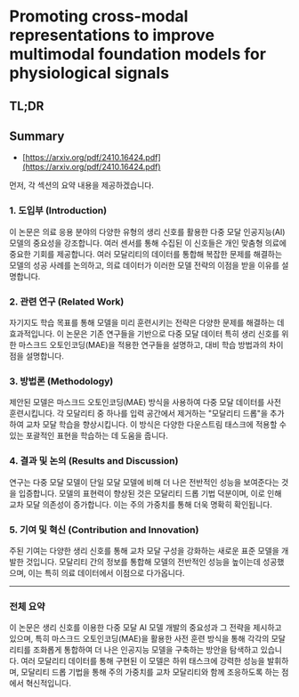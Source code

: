 # Promoting cross-modal representations to improve multimodal foundation models for physiological signals
## TL;DR
## Summary
- [https://arxiv.org/pdf/2410.16424.pdf](https://arxiv.org/pdf/2410.16424.pdf)

먼저, 각 섹션의 요약 내용을 제공하겠습니다.

### 1. 도입부 (Introduction)
이 논문은 의료 응용 분야의 다양한 유형의 생리 신호를 활용한 다중 모달 인공지능(AI) 모델의 중요성을 강조합니다. 여러 센서를 통해 수집된 이 신호들은 개인 맞춤형 의료에 중요한 기회를 제공합니다. 여러 모달리티의 데이터를 통합해 복잡한 문제를 해결하는 모델의 성공 사례를 논의하고, 의료 데이터가 이러한 모델 전략의 이점을 받을 이유를 설명합니다.

### 2. 관련 연구 (Related Work)
자기지도 학습 목표를 통해 모델을 미리 훈련시키는 전략은 다양한 문제를 해결하는 데 효과적입니다. 이 논문은 기존 연구들을 기반으로 다중 모달 데이터 특히 생리 신호를 위한 마스크드 오토인코딩(MAE)을 적용한 연구들을 설명하고, 대비 학습 방법과의 차이점을 설명합니다.

### 3. 방법론 (Methodology)
제안된 모델은 마스크드 오토인코딩(MAE) 방식을 사용하여 다중 모달 데이터를 사전 훈련시킵니다. 각 모달리티 중 하나를 입력 공간에서 제거하는 "모달리티 드롭"을 추가하여 교차 모달 학습을 향상시킵니다. 이 방식은 다양한 다운스트림 태스크에 적용할 수 있는 포괄적인 표현을 학습하는 데 도움을 줍니다.

### 4. 결과 및 논의 (Results and Discussion)
연구는 다중 모달 모델이 단일 모달 모델에 비해 더 나은 전반적인 성능을 보여준다는 것을 입증합니다. 모델의 표현력이 향상된 것은 모달리티 드롭 기법 덕분이며, 이로 인해 교차 모달 의존성이 증가합니다. 이는 주의 가중치를 통해 더욱 명확히 확인됩니다.

### 5. 기여 및 혁신 (Contribution and Innovation)
주된 기여는 다양한 생리 신호를 통해 교차 모달 구성을 강화하는 새로운 표준 모델을 개발한 것입니다. 모달리티 간의 정보를 통합해 모델의 전반적인 성능을 높이는데 성공했으며, 이는 특히 의료 데이터에서 이점으로 다가옵니다.

---

### 전체 요약
이 논문은 생리 신호를 이용한 다중 모달 AI 모델 개발의 중요성과 그 전략을 제시하고 있으며, 특히 마스크드 오토인코딩(MAE)을 활용한 사전 훈련 방식을 통해 각각의 모달리티를 조화롭게 통합하여 더 나은 인공지능 모델을 구축하는 방안을 탐색하고 있습니다. 여러 모달리티 데이터를 통해 구현된 이 모델은 하위 태스크에 강력한 성능을 발휘하며, 모달리티 드롭 기법을 통해 주의 가중치를 교차 모달리티와 함께 조응하도록 하는 점에서 혁신적입니다.